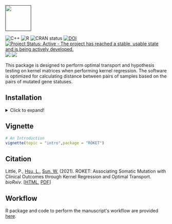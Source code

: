 <div align="left">
<a href=""><img src="https://img.shields.io/badge/R-%23276DC3.svg?style=square&logo=r&logoColor=pink&label=ROKET" height="80" /></a>
</div>

<!-- badges: start -->
![C++](https://img.shields.io/badge/C++-%2300599C.svg?style=square&logo=c%2B%2B&logoColor=gold)
![R](https://img.shields.io/badge/R-%23276DC3.svg?style=square&logo=r&logoColor=pink)
![CRAN status](https://www.r-pkg.org/badges/version/ROKET)
[![DOI](https://zenodo.org/badge/DOI/10.1101/2021.12.23.474064.svg)](https://doi.org/10.1101/2021.12.23.474064)
[![Project Status: Active - The project has reached a stable, usable state and is being actively developed.](https://www.repostatus.org/badges/latest/active.svg)](https://www.repostatus.org/#active)
[![](https://img.shields.io/github/languages/code-size/pllittle/ROKET.svg)](https://github.com/pllittle/ROKET)
[![](https://img.shields.io/github/last-commit/pllittle/ROKET.svg)](https://github.com/pllittle/ROKET/commits/master)
<!-- badges: end -->

This package is designed to perform optimal transport and hypothesis 
testing on kernel matrices when performing kernel regression. The 
software is optimized for calculating distance between pairs of 
samples based on the pairs of mutated gene statuses.

## Installation

<details>

<summary>Click to expand!</summary>

```R
# Dependencies
req_packs = c("devtools","Rcpp","RcppArmadillo","reshape2",
	"ggdendro","smarter","MiRKAT","ggplot2","ROKET")
all_packs = as.character(installed.packages()[,1])
rerun = 0
build_vign = ifelse(Sys.getenv("RSTUDIO_PANDOC") == "",FALSE,TRUE)

for(pack in req_packs){
	if( pack %in% all_packs ){
		library(package = pack,character.only = TRUE)
		next
	}
	
	bb = NULL
	if( pack %in% c("smarter","ROKET") ){
		repo = sprintf("pllittle/%s",pack)
		bb = tryCatch(devtools::install_github(repo = repo,
			build_vignettes = build_vign,
			dependencies = TRUE),
			error = function(ee){"error"})
	} else {
		bb = tryCatch(install.packages(pkgs = pack,
			dependencies = TRUE),
			error = function(ee){"error"})
	}
	
	if( !is.null(bb) && bb == "error" )
		stop(sprintf("Error for package = %s",pack))
	rerun = 1
}

if( rerun == 1 ) stop("Re-run above code")
```

By default, the software runs a single thread and loops through all 
pairs of samples for distance calculations. However if OpenMP is 
installed, the user can make use of multi-threaded calculations.

</details>

## Vignette

```R
# An Introduction
vignette(topic = "intro",package = "ROKET")
```

## Citation
Little, P., [Hsu, L.](https://www.fredhutch.org/en/faculty-lab-directory/hsu-li.html), 
[Sun, W.](https://github.com/sunway1999) (2021). ROKET: Associating 
Somatic Mutation with Clinical Outcomes through Kernel Regression 
and Optimal Transport. *bioRxiv*. 
[[HTML](https://www.biorxiv.org/content/10.1101/2021.12.23.474064v1), 
[PDF](https://www.biorxiv.org/content/10.1101/2021.12.23.474064v1.full.pdf)]

## Workflow

R package and code to perform the manuscript's workflow are 
provided [here](https://github.com/pllittle/ROKETworkflow).

